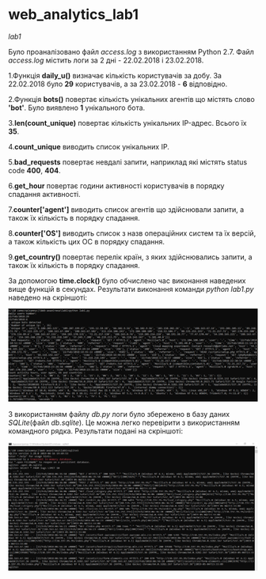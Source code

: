 # web_analytics_lab1
*lab1*

Було проаналізовано файл *access.log* з використанням Python 2.7. Файл *access.log* містить логи за 2 дні - 22.02.2018 і 23.02.2018.

1.Функція **daily_u()** визначає кількість користувачів за добу. За 22.02.2018 було **29** користувачів, а за 23.02.2018 - **6** відповідно.

2.Функція **bots()** повертає кількість унікальних агентів що містять слово **'bot'**. Було виявлено **1** унікального бота.

3.**len(count_unique)** повертає кількість унікальних IP-адрес. Всього їх **35**.

4.**count_unique** виводить список унікальних IP.

5.**bad_requests** повертає невдалі запити, наприклад які містять status code **400**, **404**.

6.**get_hour** повертає години активності користувачів в порядку спадання активності.

7.**counter['agent']** виводить список агентів що здійснювали запити, а також їх кількість в порядку спадання.

8.**counter['OS']** виводить список з назв операційних систем та їх версій, а також кількість цих ОС в порядку спадання.

9.**get_country()** повертає перелік країн, з яких здійснювались запити, а також їх кількість в порядку спадання.

За допомогою **time.clock()** було обчислено час виконання наведених вище функцій в секундах.
Результати виконання команди *python lab1.py* наведено на скріншоті:

![](Screenshot_1.png)

З використанням файлу *db.py* логи було збережено в базу даних *SQLite*(файл *db.sqlite*). Це можна легко перевірити з використанням командного рядка.
Результати подані на скріншоті:

![](Screenshot_2.png)
